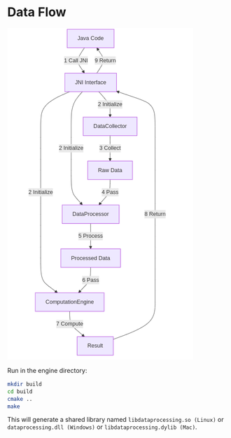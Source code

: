 # Data Flow

![result](./asset/dataflow.png)

Run in the engine directory:

```bash
mkdir build
cd build
cmake ..
make
```
This will generate a shared library named `libdataprocessing.so (Linux)` or `dataprocessing.dll (Windows)` or `libdataprocessing.dylib (Mac)`.
